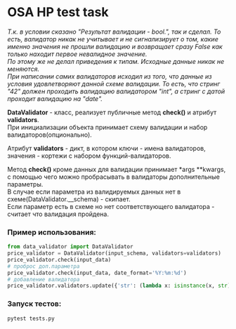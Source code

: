 # OSA HP test task

*Т.к. в условии сказано "Результат валидации -  bool.", так и сделал. 
То есть, валидатор никак не учитывает и не сигнализирует о том, какие именно значения не прошли валидацию и возвращает сразу False как только находит первое невалидное значение.  
По этому же не делал приведения к типам. Исходные данные никак не меняются.  
При написании самих валидаторов исходил из того, что данные из условия удовлетворяют данной схеме валидации. 
То есть, что стринг "42" должен проходить валидацию валидатором "int", а стринг с датой проходит валидацию на "date".* 

**DataValidator** - класс, реализует публичные метод **check()** и атрибут **validators**.  
При инициализации объекта принимает схему валидации и набор валидаторов(опционально).

Атрибут **validators** - дикт, в котором ключи - имена валидаторов, значения - кортежи с набором функций-валидаторов.  

Метод **check()** кроме данных для валидации принимает *args **kwargs, с помощью чего можно пробрасывать в валидаторы дополнительные параметры.  
В случае если параметра из валидируемых данных нет в схеме(DataValidator.__schema) - скипает.  
Если параметр есть в схеме но нет соответствующего валидатора - считает что валидация пройдена.

### Пример использования:
```python
from data_validator import DataValidator
price_validator = DataValidator(input_schema, validators=validators)
price_validator.check(input_data)
# проброс доп.параметра
price_validator.check(input_data, date_format='%Y:%m:%d')
# добавление валидатора
price_validator.validators.update({'str': (lambda x: isinstance(x, str), )})
```

### Запуск тестов:
```
pytest tests.py
```
